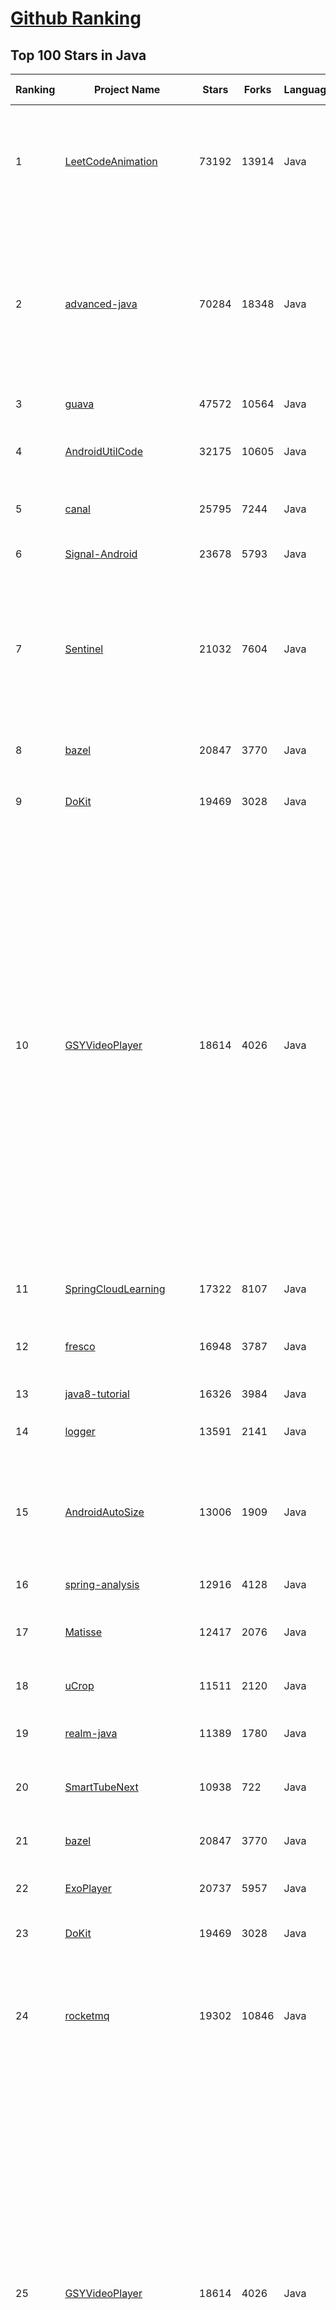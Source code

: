 [Github Ranking](../README.md)
==========

## Top 100 Stars in Java

| Ranking | Project Name | Stars | Forks | Language | Open Issues | Description | Last Commit |
| ------- | ------------ | ----- | ----- | -------- | ----------- | ----------- | ----------- |
| 1 | [LeetCodeAnimation](https://github.com/MisterBooo/LeetCodeAnimation) | 73192 | 13914 | Java | 17 | Demonstrate all the questions on LeetCode in the form of animation.（用动画的形式呈现解LeetCode题目的思路） | 2023-03-21T01:33:14Z |
| 2 | [advanced-java](https://github.com/doocs/advanced-java) | 70284 | 18348 | Java | 3 | 😮 Core Interview Questions & Answers For Experienced Java(Backend) Developers \| 互联网 Java 工程师进阶知识完全扫盲：涵盖高并发、分布式、高可用、微服务、海量数据处理等领域知识 | 2023-05-25T01:36:16Z |
| 3 | [guava](https://github.com/google/guava) | 47572 | 10564 | Java | 631 | Google core libraries for Java | 2023-06-01T04:50:44Z |
| 4 | [AndroidUtilCode](https://github.com/Blankj/AndroidUtilCode) | 32175 | 10605 | Java | 256 | :fire: Android developers should collect the following utils(updating). | 2023-05-22T01:52:08Z |
| 5 | [canal](https://github.com/alibaba/canal) | 25795 | 7244 | Java | 946 | 阿里巴巴 MySQL binlog 增量订阅&消费组件  | 2023-05-30T16:38:33Z |
| 6 | [Signal-Android](https://github.com/signalapp/Signal-Android) | 23678 | 5793 | Java | 272 | A private messenger for Android. | 2023-05-31T19:48:24Z |
| 7 | [Sentinel](https://github.com/alibaba/Sentinel) | 21032 | 7604 | Java | 539 | A powerful flow control component enabling reliability, resilience and monitoring for microservices. (面向云原生微服务的高可用流控防护组件) | 2023-05-31T15:56:33Z |
| 8 | [bazel](https://github.com/bazelbuild/bazel) | 20847 | 3770 | Java | 1753 | a fast, scalable, multi-language and extensible build system | 2023-06-01T08:53:20Z |
| 9 | [DoKit](https://github.com/didi/DoKit) | 19469 | 3028 | Java | 193 | 一款面向泛前端产品研发全生命周期的效率平台。 | 2023-05-30T08:16:00Z |
| 10 | [GSYVideoPlayer](https://github.com/CarGuo/GSYVideoPlayer) | 18614 | 4026 | Java | 14 | 视频播放器（IJKplayer、ExoPlayer、MediaPlayer），HTTPS，支持弹幕，外挂字幕，支持滤镜、水印、gif截图，片头广告、中间广告，多个同时播放，支持基本的拖动，声音、亮度调节，支持边播边缓存，支持视频自带rotation的旋转（90,270之类），重力旋转与手动旋转的同步支持，支持列表播放 ，列表全屏动画，视频加载速度，列表小窗口支持拖动，动画效果，调整比例，多分辨率切换，支持切换播放器，进度条小窗口预览，列表切换详情页面无缝播放，rtsp、concat、mpeg。  | 2023-06-01T02:02:40Z |
| 11 | [SpringCloudLearning](https://github.com/forezp/SpringCloudLearning) | 17322 | 8107 | Java | 39 | 《史上最简单的Spring Cloud教程源码》 | 2021-04-12T09:53:47Z |
| 12 | [fresco](https://github.com/facebook/fresco) | 16948 | 3787 | Java | 204 | An Android library for managing images and the memory they use. | 2023-06-01T01:38:51Z |
| 13 | [java8-tutorial](https://github.com/winterbe/java8-tutorial) | 16326 | 3984 | Java | 0 | Modern Java - A Guide to Java 8 | 2023-04-27T07:52:04Z |
| 14 | [logger](https://github.com/orhanobut/logger) | 13591 | 2141 | Java | 69 | ✔️ Simple, pretty and powerful logger for android | 2022-09-14T10:04:00Z |
| 15 | [AndroidAutoSize](https://github.com/JessYanCoding/AndroidAutoSize) | 13006 | 1909 | Java | 104 | 🔥 A low-cost Android screen adaptation solution (今日头条屏幕适配方案终极版，一个极低成本的 Android 屏幕适配方案). | 2023-05-28T15:08:32Z |
| 16 | [spring-analysis](https://github.com/seaswalker/spring-analysis) | 12916 | 4128 | Java | 10 | Spring源码阅读 | 2023-03-24T12:08:27Z |
| 17 | [Matisse](https://github.com/zhihu/Matisse) | 12417 | 2076 | Java | 403 | :fireworks: A well-designed local image and video selector for Android | 2023-05-15T09:55:57Z |
| 18 | [uCrop](https://github.com/Yalantis/uCrop) | 11511 | 2120 | Java | 234 | Image Cropping Library for Android | 2023-05-18T07:21:26Z |
| 19 | [realm-java](https://github.com/realm/realm-java) | 11389 | 1780 | Java | 359 | Realm is a mobile database: a replacement for SQLite & ORMs | 2023-05-31T12:11:37Z |
| 20 | [SmartTubeNext](https://github.com/yuliskov/SmartTubeNext) | 10938 | 722 | Java | 1351 | Ad free app for watching tube videos on Android TV boxes | 2023-06-01T04:34:37Z |
| 21 | [bazel](https://github.com/bazelbuild/bazel) | 20847 | 3770 | Java | 1753 | a fast, scalable, multi-language and extensible build system | 2023-06-01T08:53:20Z |
| 22 | [ExoPlayer](https://github.com/google/ExoPlayer) | 20737 | 5957 | Java | 736 | An extensible media player for Android | 2023-05-31T19:20:03Z |
| 23 | [DoKit](https://github.com/didi/DoKit) | 19469 | 3028 | Java | 193 | 一款面向泛前端产品研发全生命周期的效率平台。 | 2023-05-30T08:16:00Z |
| 24 | [rocketmq](https://github.com/apache/rocketmq) | 19302 | 10846 | Java | 383 | Apache RocketMQ is a cloud native messaging and streaming platform, making it simple to build event-driven applications. | 2023-06-01T08:38:29Z |
| 25 | [GSYVideoPlayer](https://github.com/CarGuo/GSYVideoPlayer) | 18614 | 4026 | Java | 14 | 视频播放器（IJKplayer、ExoPlayer、MediaPlayer），HTTPS，支持弹幕，外挂字幕，支持滤镜、水印、gif截图，片头广告、中间广告，多个同时播放，支持基本的拖动，声音、亮度调节，支持边播边缓存，支持视频自带rotation的旋转（90,270之类），重力旋转与手动旋转的同步支持，支持列表播放 ，列表全屏动画，视频加载速度，列表小窗口支持拖动，动画效果，调整比例，多分辨率切换，支持切换播放器，进度条小窗口预览，列表切换详情页面无缝播放，rtsp、concat、mpeg。  | 2023-06-01T02:02:40Z |
| 26 | [mybatis-3](https://github.com/mybatis/mybatis-3) | 18544 | 12287 | Java | 128 | MyBatis SQL mapper framework for Java | 2023-05-31T23:03:08Z |
| 27 | [PhotoView](https://github.com/Baseflow/PhotoView) | 18527 | 3923 | Java | 192 | Implementation of ImageView for Android that supports zooming, by various touch gestures. | 2022-03-25T09:53:49Z |
| 28 | [HikariCP](https://github.com/brettwooldridge/HikariCP) | 18253 | 2743 | Java | 418 | 光 HikariCP・A solid, high-performance, JDBC connection pool at last. | 2023-05-31T14:29:42Z |
| 29 | [litemall](https://github.com/linlinjava/litemall) | 18042 | 6985 | Java | 27 | 又一个小商城。litemall = Spring Boot后端 + Vue管理员前端 + 微信小程序用户前端 + Vue用户移动端 | 2023-04-17T13:12:31Z |
| 30 | [Mindustry](https://github.com/Anuken/Mindustry) | 18004 | 2492 | Java | 0 | The automation tower defense RTS | 2023-06-01T01:07:20Z |
| 31 | [cat](https://github.com/dianping/cat) | 17779 | 5321 | Java | 134 | CAT 作为服务端项目基础组件，提供了 Java, C/C++, Node.js, Python, Go 等多语言客户端，已经在美团点评的基础架构中间件框架（MVC框架，RPC框架，数据库框架，缓存框架等，消息队列，配置系统等）深度集成，为美团点评各业务线提供系统丰富的性能指标、健康状况、实时告警等。 | 2023-03-22T17:18:53Z |
| 32 | [tinker](https://github.com/Tencent/tinker) | 16793 | 3346 | Java | 483 | Tinker is a hot-fix solution library for Android, it supports dex, library and resources update without reinstall apk. | 2023-05-26T16:02:19Z |
| 33 | [java8-tutorial](https://github.com/winterbe/java8-tutorial) | 16326 | 3984 | Java | 0 | Modern Java - A Guide to Java 8 | 2023-04-27T07:52:04Z |
| 34 | [APIJSON](https://github.com/Tencent/APIJSON) | 15370 | 1987 | Java | 210 | 🏆 零代码、全功能、强安全 ORM 库 🚀 后端接口和文档零代码，前端(客户端) 定制返回 JSON 的数据和结构。 🏆 A JSON Transmission Protocol and an ORM Library 🚀  provides APIs and Docs without writing any code. | 2023-05-27T11:55:51Z |
| 35 | [mybatis-plus](https://github.com/baomidou/mybatis-plus) | 14630 | 3961 | Java | 145 | An powerful enhanced toolkit of MyBatis for simplify development | 2023-06-01T02:53:17Z |
| 36 | [ARouter](https://github.com/alibaba/ARouter) | 14202 | 2562 | Java | 103 | 💪 A framework for assisting in the renovation of Android componentization (帮助 Android App 进行组件化改造的路由框架) | 2023-05-17T12:17:20Z |
| 37 | [caffeine](https://github.com/ben-manes/caffeine) | 13701 | 1458 | Java | 2 | A high performance caching library for Java | 2023-06-01T08:00:00Z |
| 38 | [hadoop](https://github.com/apache/hadoop) | 13551 | 8395 | Java | 0 | Apache Hadoop | 2023-06-01T07:21:28Z |
| 39 | [DataX](https://github.com/alibaba/DataX) | 13520 | 4822 | Java | 875 | DataX是阿里云DataWorks数据集成的开源版本。 | 2023-05-31T02:35:37Z |
| 40 | [Android-PickerView](https://github.com/Bigkoo/Android-PickerView) | 13297 | 3431 | Java | 414 | This is a picker view for android , support linkage effect, timepicker and optionspicker.（时间选择器、省市区三级联动） | 2022-12-30T03:36:03Z |
| 41 | [BookReader](https://github.com/smuyyh/BookReader) | 6317 | 1870 | Java | 37 | :closed_book:  "任阅" 网络小说阅读器，3D翻页效果、txt/pdf/epub书籍阅读、Wifi传书~ | 2023-04-24T05:36:16Z |
| 42 | [ansj_seg](https://github.com/NLPchina/ansj_seg) | 6292 | 2335 | Java | 41 | ansj分词.ict的真正java实现.分词效果速度都超过开源版的ict. 中文分词,人名识别,词性标注,用户自定义词典 | 2021-08-15T10:21:39Z |
| 43 | [smali](https://github.com/JesusFreke/smali) | 5910 | 1062 | Java | 124 | smali/baksmali | 2022-07-27T03:52:49Z |
| 44 | [ssm](https://github.com/liyifeng1994/ssm) | 5779 | 2793 | Java | 25 | 手把手教你整合最优雅SSM框架：SpringMVC + Spring + MyBatis | 2022-12-16T05:53:22Z |
| 45 | [Aegis](https://github.com/beemdevelopment/Aegis) | 5655 | 272 | Java | 71 | A free, secure and open source app for Android to manage your 2-step verification tokens. | 2023-05-28T15:37:18Z |
| 46 | [quartz](https://github.com/quartz-scheduler/quartz) | 5628 | 1811 | Java | 18 | Code for Quartz Scheduler | 2023-05-01T11:13:20Z |
| 47 | [StickyListHeaders](https://github.com/emilsjolander/StickyListHeaders) | 5528 | 1545 | Java | 147 | An android library for section headers that stick to the top | 2021-05-21T09:48:05Z |
| 48 | [jOOQ](https://github.com/jOOQ/jOOQ) | 5448 | 1144 | Java | 1903 | jOOQ is the best way to write SQL in Java | 2023-05-31T13:46:27Z |
| 49 | [android-job](https://github.com/Evernote/android-job) | 5389 | 575 | Java | 3 | Android library to handle jobs in the background. | 2022-07-13T04:26:11Z |
| 50 | [TapTargetView](https://github.com/KeepSafe/TapTargetView) | 5265 | 590 | Java | 49 | An implementation of tap targets from the Material Design guidelines for feature discovery. | 2023-02-11T20:08:45Z |
| 51 | [gnirehtet](https://github.com/Genymobile/gnirehtet) | 5168 | 505 | Java | 232 | Gnirehtet provides reverse tethering for Android | 2022-12-27T08:42:30Z |
| 52 | [Small](https://github.com/wequick/Small) | 5028 | 1124 | Java | 259 | A small framework to split app into small parts | 2018-09-06T07:18:11Z |
| 53 | [google-authenticator](https://github.com/google/google-authenticator) | 5024 | 985 | Java | 164 | Open source version of Google Authenticator (except the Android app) | 2020-09-28T13:57:17Z |
| 54 | [dialogplus](https://github.com/orhanobut/dialogplus) | 4998 | 808 | Java | 53 | Advanced dialog solution for android | 2022-01-17T09:57:28Z |
| 55 | [spring-mvc-showcase](https://github.com/spring-attic/spring-mvc-showcase) | 4989 | 3774 | Java | 5 | Demonstrates the features of the Spring MVC web framework | 2022-02-04T23:36:03Z |
| 56 | [FastBle](https://github.com/Jasonchenlijian/FastBle) | 4942 | 1163 | Java | 225 | Android Bluetooth Low Energy (BLE) Fast Development Framework. It uses simple ways to filter, scan, connect, read ,write, notify, readRssi, setMTU, and multiConnection. | 2022-07-27T09:20:44Z |
| 57 | [lamp-cloud](https://github.com/dromara/lamp-cloud) | 4937 | 1602 | Java | 4 | lamp-cloud 基于Jdk11 + SpringCloud + SpringBoot 开发的微服务中后台快速开发平台，专注于多租户(SaaS架构)解决方案，亦可作为普通项目（非SaaS架构）的基础开发框架使用，目前已实现插拔式数据库隔离、SCHEMA隔离、字段隔离 等租户隔离方案。 | 2023-04-24T03:04:54Z |
| 58 | [LayoutManagerGroup](https://github.com/DingMouRen/LayoutManagerGroup) | 4935 | 689 | Java | 41 | :point_right: Customize the LayoutManager of RecyclerView(自定义LayoutManager) | 2019-10-05T10:42:32Z |
| 59 | [AntennaPod](https://github.com/AntennaPod/AntennaPod) | 4934 | 1234 | Java | 196 | A podcast manager for Android | 2023-05-29T19:17:16Z |
| 60 | [okdownload](https://github.com/lingochamp/okdownload) | 4919 | 725 | Java | 242 | A Reliable, Flexible, Fast and Powerful download engine. | 2022-11-04T04:02:49Z |
| 61 | [resilience4j](https://github.com/resilience4j/resilience4j) | 8801 | 1216 | Java | 147 | Resilience4j is a fault tolerance library designed for Java8 and functional programming | 2023-06-01T03:56:54Z |
| 62 | [Android-PullToRefresh](https://github.com/chrisbanes/Android-PullToRefresh) | 8745 | 4773 | Java | 0 | DEPRECATED | 2017-10-13T08:40:58Z |
| 63 | [Calligraphy](https://github.com/chrisjenx/Calligraphy) | 8596 | 1102 | Java | 82 | Custom fonts in Android the easy way... | 2019-06-18T10:41:44Z |
| 64 | [quickstart-android](https://github.com/firebase/quickstart-android) | 8477 | 7443 | Java | 29 | Firebase Quickstart Samples for Android | 2023-05-31T18:12:53Z |
| 65 | [junit4](https://github.com/junit-team/junit4) | 8448 | 3202 | Java | 106 | A programmer-oriented testing framework for Java. | 2023-05-01T14:25:25Z |
| 66 | [SimianArmy](https://github.com/Netflix/SimianArmy) | 7936 | 1155 | Java | 39 | Tools for keeping your cloud operating in top form. Chaos Monkey is a resiliency tool that helps applications tolerate random instance failures. | 2018-12-18T09:29:22Z |
| 67 | [hugo](https://github.com/JakeWharton/hugo) | 7881 | 815 | Java | 53 | Annotation-triggered method call logging for your debug builds. | 2022-01-05T11:19:51Z |
| 68 | [UltimateAndroidReference](https://github.com/aritraroy/UltimateAndroidReference) | 7695 | 1294 | Java | 0 | :rocket: Ultimate Android Reference - Your Road to Become a Better Android Developer | 2022-09-26T11:08:00Z |
| 69 | [subsampling-scale-image-view](https://github.com/davemorrissey/subsampling-scale-image-view) | 7564 | 1133 | Java | 36 | Android library (AAR). Highly configurable, easily extendable deep zoom view for displaying huge images without loss of detail. Perfect for photo galleries, maps, building plans etc. | 2022-03-30T10:42:13Z |
| 70 | [vjtools](https://github.com/vipshop/vjtools) | 7479 | 1515 | Java | 34 | The vip.com's java coding standard, libraries and tools | 2023-05-02T13:50:56Z |
| 71 | [MyBookshelf](https://github.com/gedoor/MyBookshelf) | 7405 | 1850 | Java | 229 | 阅读是一款可以自定义来源阅读网络内容的工具，为广大网络文学爱好者提供一种方便、快捷舒适的试读体验。 | 2022-04-01T02:57:15Z |
| 72 | [hellocharts-android](https://github.com/lecho/hellocharts-android) | 7390 | 1637 | Java | 282 | Charts library for Android compatible with API 8+, several chart types with scaling, scrolling and animations 📊 | 2021-06-01T03:12:09Z |
| 73 | [android-classyshark](https://github.com/google/android-classyshark) | 7323 | 893 | Java | 39 | Android and Java bytecode viewer | 2023-05-19T10:01:03Z |
| 74 | [sweet-alert-dialog](https://github.com/pedant/sweet-alert-dialog) | 7259 | 1964 | Java | 144 | SweetAlert for Android, a beautiful and clever alert dialog | 2021-08-31T11:15:13Z |
| 75 | [flyway](https://github.com/flyway/flyway) | 7199 | 1386 | Java | 87 | Flyway by Redgate • Database Migrations Made Easy. | 2023-05-27T06:31:03Z |
| 76 | [lawnchair](https://github.com/LawnchairLauncher/lawnchair) | 7174 | 986 | Java | 96 | No clever tagline needed. | 2023-06-01T01:57:20Z |
| 77 | [ActionBarSherlock](https://github.com/JakeWharton/ActionBarSherlock) | 7136 | 3623 | Java | 85 | [DEPRECATED] Action bar implementation which uses the native action bar on Android 4.0+ and a custom implementation on pre-4.0 through a single API and theme. | 2015-12-17T17:54:50Z |
| 78 | [LeetCode](https://github.com/yuanguangxin/LeetCode) | 7105 | 1897 | Java | 0 | LeetCode刷题记录与面试整理 | 2023-04-03T16:23:44Z |
| 79 | [karate](https://github.com/karatelabs/karate) | 7058 | 1777 | Java | 29 | Test Automation Made Simple | 2023-06-01T04:57:18Z |
| 80 | [XPopup](https://github.com/li-xiaojun/XPopup) | 7049 | 1114 | Java | 60 | 🔥XPopup2.0版本重磅来袭，2倍以上性能提升，带来可观的动画性能优化和交互细节的提升！！！功能强大，交互优雅，动画丝滑的通用弹窗！可以替代Dialog，PopupWindow，PopupMenu，BottomSheet，DrawerLayout，Spinner等组件，自带十几种效果良好的动画， 支持完全的UI和动画自定义！(Powerful and Beautiful Popup for Android，can absolutely replace Dialog，PopupWindow，PopupMenu，BottomSheet，DrawerLayout，Spinner. With built-in animators , very easy to custom popup view.) | 2023-05-13T06:51:28Z |
| 81 | [StatusBarUtil](https://github.com/laobie/StatusBarUtil) | 8810 | 1740 | Java | 107 | A util for setting status bar style on Android App. | 2022-06-24T09:55:37Z |
| 82 | [resilience4j](https://github.com/resilience4j/resilience4j) | 8801 | 1216 | Java | 147 | Resilience4j is a fault tolerance library designed for Java8 and functional programming | 2023-06-01T03:56:54Z |
| 83 | [Android-PullToRefresh](https://github.com/chrisbanes/Android-PullToRefresh) | 8745 | 4773 | Java | 0 | DEPRECATED | 2017-10-13T08:40:58Z |
| 84 | [CalendarView](https://github.com/huanghaibin-dev/CalendarView) | 8669 | 1699 | Java | 434 | Android上一个优雅、万能自定义UI、仿iOS、支持垂直、水平方向切换、支持周视图、自定义周起始、性能高效的日历控件，支持热插拔实现的UI定制！支持标记、自定义颜色、农历、自定义月视图各种显示模式等。Canvas绘制，速度快、占用内存低，你真的想不到日历居然还可以如此优雅！An elegant, highly customized and high-performance Calendar Widget on Android. | 2022-01-11T15:20:52Z |
| 85 | [Calligraphy](https://github.com/chrisjenx/Calligraphy) | 8596 | 1102 | Java | 82 | Custom fonts in Android the easy way... | 2019-06-18T10:41:44Z |
| 86 | [quickstart-android](https://github.com/firebase/quickstart-android) | 8477 | 7443 | Java | 29 | Firebase Quickstart Samples for Android | 2023-05-31T18:12:53Z |
| 87 | [junit4](https://github.com/junit-team/junit4) | 8448 | 3202 | Java | 106 | A programmer-oriented testing framework for Java. | 2023-05-01T14:25:25Z |
| 88 | [BottomBar](https://github.com/roughike/BottomBar) | 8434 | 1564 | Java | 262 | (Deprecated) A custom view component that mimics the new Material Design Bottom Navigation pattern. | 2021-09-16T11:19:06Z |
| 89 | [doris](https://github.com/apache/doris) | 8369 | 2408 | Java | 1439 | Apache Doris is an easy-to-use, high performance and unified analytics database. | 2023-06-01T08:55:19Z |
| 90 | [kkFileView](https://github.com/kekingcn/kkFileView) | 8355 | 2273 | Java | 181 | Universal File Online Preview Project based on Spring-Boot | 2023-05-15T09:31:42Z |
| 91 | [AndResGuard](https://github.com/shwenzhang/AndResGuard) | 8273 | 1499 | Java | 154 | proguard resource for Android  by wechat team | 2023-03-18T05:05:52Z |
| 92 | [hsweb-framework](https://github.com/hs-web/hsweb-framework) | 8057 | 3028 | Java | 3 | hsweb (haʊs wɛb) 是一个基于spring-boot 2.x开发 ,首个使用全响应式编程的企业级后台管理系统基础项目。 | 2023-05-23T02:33:47Z |
| 93 | [SimianArmy](https://github.com/Netflix/SimianArmy) | 7936 | 1155 | Java | 39 | Tools for keeping your cloud operating in top form. Chaos Monkey is a resiliency tool that helps applications tolerate random instance failures. | 2018-12-18T09:29:22Z |
| 94 | [trino](https://github.com/trinodb/trino) | 7883 | 2330 | Java | 1966 | Official repository of Trino, the distributed SQL query engine for big data, formerly known as PrestoSQL (https://trino.io) | 2023-06-01T08:20:13Z |
| 95 | [hugo](https://github.com/JakeWharton/hugo) | 7881 | 815 | Java | 53 | Annotation-triggered method call logging for your debug builds. | 2022-01-05T11:19:51Z |
| 96 | [jna](https://github.com/java-native-access/jna) | 7829 | 1634 | Java | 78 | Java Native Access | 2023-04-26T02:25:40Z |
| 97 | [sonarqube](https://github.com/SonarSource/sonarqube) | 7797 | 1833 | Java | 0 | Continuous Inspection | 2023-06-01T08:12:43Z |
| 98 | [subsampling-scale-image-view](https://github.com/davemorrissey/subsampling-scale-image-view) | 7564 | 1133 | Java | 36 | Android library (AAR). Highly configurable, easily extendable deep zoom view for displaying huge images without loss of detail. Perfect for photo galleries, maps, building plans etc. | 2022-03-30T10:42:13Z |
| 99 | [litho](https://github.com/facebook/litho) | 7544 | 751 | Java | 78 | A declarative framework for building efficient UIs on Android. | 2023-06-01T06:59:44Z |
| 100 | [vjtools](https://github.com/vipshop/vjtools) | 7479 | 1515 | Java | 34 | The vip.com's java coding standard, libraries and tools | 2023-05-02T13:50:56Z |

